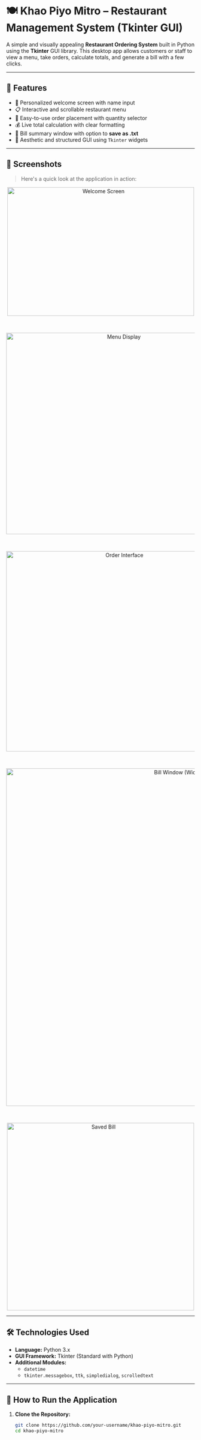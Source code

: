 # 🍽️ Khao Piyo Mitro – Restaurant Management System (Tkinter GUI)

A simple and visually appealing **Restaurant Ordering System** built in Python using the **Tkinter** GUI library. This desktop app allows customers or staff to view a menu, take orders, calculate totals, and generate a bill with a few clicks.

---

## 🌟 Features

- 🧑 Personalized welcome screen with name input
- 📋 Interactive and scrollable restaurant menu
- 🛒 Easy-to-use order placement with quantity selector
- 💰 Live total calculation with clear formatting
- 🧾 Bill summary window with option to **save as .txt**
- 🎨 Aesthetic and structured GUI using `Tkinter` widgets

---

## 📸 Screenshots

> Here's a quick look at the application in action:

<p align="center">
  <img src="https://github.com/user-attachments/assets/05f51d13-4854-4072-82d3-22719724405c" width="499" height="343" alt="Welcome Screen"/>
</p>

<br>

<p align="center">
  <img src="https://github.com/user-attachments/assets/25633a13-83a2-4959-ae47-640eb74f55c6" width="613" height="537" alt="Menu Display"/>
</p>

<br>

<p align="center">
  <img src="https://github.com/user-attachments/assets/319e4400-bc31-4f65-9b08-9a8a3805db7d" width="616" height="534" alt="Order Interface"/>
</p>

<br>

<p align="center">
  <img src="https://github.com/user-attachments/assets/3bfc0e3e-4236-4f8a-91c2-9761c14cf248" width="900" alt="Bill Window (Wide)"/>
</p>

<br>

<p align="center">
  <img src="https://github.com/user-attachments/assets/ddf90cde-87f6-4fee-81cf-4f3178fe6b62" width="500" alt="Saved Bill"/>
</p>

---

## 🛠️ Technologies Used

- **Language:** Python 3.x
- **GUI Framework:** Tkinter (Standard with Python)
- **Additional Modules:**  
  - `datetime`
  - `tkinter.messagebox`, `ttk`, `simpledialog`, `scrolledtext`

---

## 🚀 How to Run the Application

1. **Clone the Repository:**
   ```bash
   git clone https://github.com/your-username/khao-piyo-mitro.git
   cd khao-piyo-mitro
